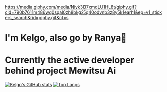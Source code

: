 https://media.giphy.com/media/Niyk3I37xmdLU1HL8t/giphy.gif?cid=790b7611m486wg0sqal0zh8bkg25q40odvnb3z8y5k1earh1&ep=v1_stickers_search&rid=giphy.gif&ct=s
# I'm Kelgo, also go by Ranya👋

# Currently the active developer behind project Mewitsu Ai

[![Kelgo's GitHub stats](https://github-readme-stats.vercel.app/api?username=drkelgo485)](https://github.com/drkelgo485/github-readme-stats)
[![Top Langs](https://github-readme-stats.vercel.app/api/top-langs/?username=drkelgo485)](https://github.com/drkelgo485/github-readme-stats)
